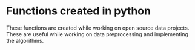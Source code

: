 # Functions created in python 
These functions are created while working on open source data projects. These are useful while working on data preprocessing and implementing the algorithms.
